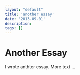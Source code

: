 ```yaml
---
layout: "default"
title: 'another essay'
date: '2013-09-01'
description:
tags: []
---
```


# Another Essay

I wrote anthter essay. More text ...